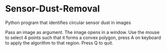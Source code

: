# Sensor-Dust-Removal
Python program that identifies circular sensor dust in images 

Pass an image as argument.
The image opens in a window.
Use the mouse to select 4 points such that it forms a convex polygon, press A on keyboard to apply the algorithm to that region.
Press Q to quit.
